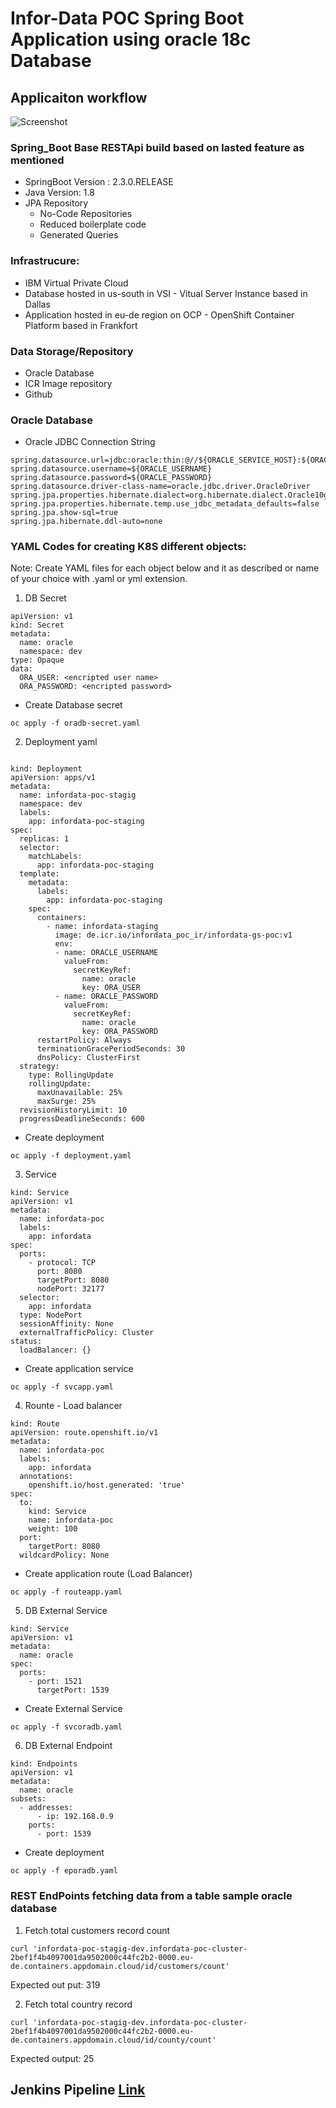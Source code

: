 # Infor-Data POC Spring Boot Application using oracle 18c Database

## Applicaiton workflow
![Screenshot](https://github.com/Sherpa99/gs-infordata-poc/blob/master/docs/images/AppWorkFlow.png)
### Spring_Boot Base RESTApi build based on lasted feature as mentioned
* SpringBoot Version : 2.3.0.RELEASE
* Java Version: 1.8
* JPA Repository
  * No-Code Repositories
  * Reduced boilerplate code
  * Generated Queries

### Infrastrucure:
* IBM Virtual Private Cloud
* Database hosted in us-south in VSI - Vitual Server Instance based in Dallas
* Application hosted in eu-de region on OCP - OpenShift Container Platform based in Frankfort

### Data Storage/Repository
* Oracle Database 
* ICR Image repository
* Github


### Oracle Database 

* Oracle JDBC Connection String
```console
spring.datasource.url=jdbc:oracle:thin:@//${ORACLE_SERVICE_HOST}:${ORACLE_SERVICE_PORT}/xepdb1
spring.datasource.username=${ORACLE_USERNAME}
spring.datasource.password=${ORACLE_PASSWORD}
spring.datasource.driver-class-name=oracle.jdbc.driver.OracleDriver
spring.jpa.properties.hibernate.dialect=org.hibernate.dialect.Oracle10gDialect
spring.jpa.properties.hibernate.temp.use_jdbc_metadata_defaults=false
spring.jpa.show-sql=true
spring.jpa.hibernate.ddl-auto=none
```

### YAML Codes for creating K8S different objects:
Note: Create YAML  files for each object below and it as described or name of your choice with .yaml or yml extension.

1) DB Secret
```console
apiVersion: v1
kind: Secret
metadata:
  name: oracle
  namespace: dev
type: Opaque
data:
  ORA_USER: <encripted user name>
  ORA_PASSWORD: <encripted password>
```
* Create Database secret
```console
oc apply -f oradb-secret.yaml
```

2) Deployment yaml
```console

kind: Deployment
apiVersion: apps/v1
metadata:
  name: infordata-poc-stagig
  namespace: dev
  labels:
    app: infordata-poc-staging
spec:
  replicas: 1
  selector:
    matchLabels:
      app: infordata-poc-staging
  template:
    metadata:
      labels:
        app: infordata-poc-staging
    spec:
      containers:
        - name: infordata-staging
          image: de.icr.io/infordata_poc_ir/infordata-gs-poc:v1
          env:
          - name: ORACLE_USERNAME
            valueFrom:
              secretKeyRef:
                name: oracle
                key: ORA_USER
          - name: ORACLE_PASSWORD
            valueFrom:
              secretKeyRef:
                name: oracle
                key: ORA_PASSWORD
      restartPolicy: Always
      terminationGracePeriodSeconds: 30
      dnsPolicy: ClusterFirst
  strategy:
    type: RollingUpdate
    rollingUpdate:
      maxUnavailable: 25%
      maxSurge: 25%
  revisionHistoryLimit: 10
  progressDeadlineSeconds: 600

```
* Create deployment
```console
oc apply -f deployment.yaml
```
3) Service
```console
kind: Service
apiVersion: v1
metadata:
  name: infordata-poc
  labels:
    app: infordata
spec:
  ports:
    - protocol: TCP
      port: 8080
      targetPort: 8080
      nodePort: 32177
  selector:
    app: infordata
  type: NodePort
  sessionAffinity: None
  externalTrafficPolicy: Cluster
status:
  loadBalancer: {}
```
* Create application service
```console
oc apply -f svcapp.yaml
```
4) Rounte - Load balancer
```console
kind: Route
apiVersion: route.openshift.io/v1
metadata:
  name: infordata-poc
  labels:
    app: infordata
  annotations:
    openshift.io/host.generated: 'true'
spec:
  to:
    kind: Service
    name: infordata-poc
    weight: 100
  port:
    targetPort: 8080
  wildcardPolicy: None
```
* Create application route (Load Balancer)
```console
oc apply -f routeapp.yaml
```
5) DB External Service
```console
kind: Service
apiVersion: v1
metadata:
  name: oracle
spec:
  ports:
    - port: 1521
      targetPort: 1539
```
* Create External Service
```console
oc apply -f svcoradb.yaml
```
6) DB External Endpoint
```console
kind: Endpoints
apiVersion: v1
metadata:
  name: oracle
subsets:
  - addresses:
      - ip: 192.168.0.9
    ports:
      - port: 1539
```
* Create deployment
```console
oc apply -f eporadb.yaml
```

### REST EndPoints fetching data from a table sample oracle database

1) Fetch total customers record count
```console
curl 'infordata-poc-stagig-dev.infordata-poc-cluster-2bef1f4b4097001da9502000c44fc2b2-0000.eu-de.containers.appdomain.cloud/id/customers/count'
```
Expected out put: 319

2) Fetch total country record
```console
curl 'infordata-poc-stagig-dev.infordata-poc-cluster-2bef1f4b4097001da9502000c44fc2b2-0000.eu-de.containers.appdomain.cloud/id/county/count'
```
Expected output: 25

## Jenkins Pipeline <a href=https://github.com/Sherpa99/gs-infordata-poc/blob/master/docs/jenkins-pipleline.md> Link </a>